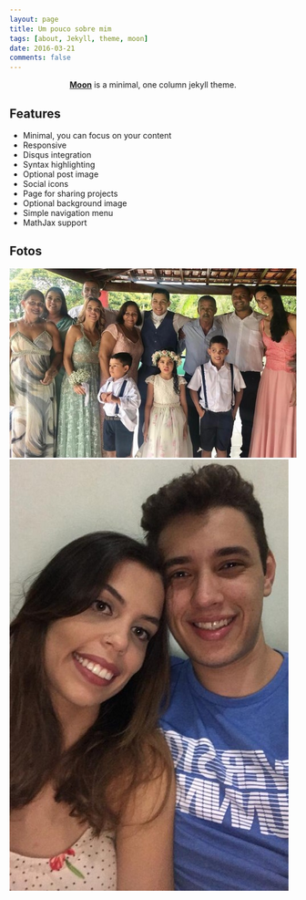 ```yaml
---
layout: page
title: Um pouco sobre mim
tags: [about, Jekyll, theme, moon]
date: 2016-03-21
comments: false
---
```

    
<center><a href="http://taylantatli.github.io/Moon"><b>Moon</b></a> is a minimal, one column jekyll theme.</center>

## Features
* Minimal, you can focus on your content
* Responsive
* Disqus integration
* Syntax highlighting
* Optional post image
* Social icons
* Page for sharing projects
* Optional background image
* Simple navigation menu
* MathJax support

## Fotos

![screenshot of Moon](https://github.com/julialmartins/julialmartins.github.io/blob/main/about/foto2.jpeg)    
![screenshot of Moon](https://github.com/julialmartins/julialmartins.github.io/blob/main/about/foto1.jpeg)

